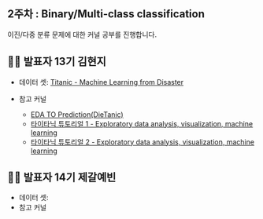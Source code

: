 ## 2주차 : Binary/Multi-class classification

이진/다중 분류 문제에 대한 커널 공부를 진행합니다.

## 🙋‍♀️ 발표자 13기 김현지

+ 데이터 셋: [Titanic - Machine Learning from Disaster](https://www.kaggle.com/c/titanic)
+ 참고 커널

  - [EDA TO Prediction(DieTanic)](https://www.kaggle.com/ash316/eda-to-prediction-dietanic)
  - [타이타닉 튜토리얼 1 - Exploratory data analysis, visualization, machine learning](https://kaggle-kr.tistory.com/17?category=868316)
  - [타이타닉 튜토리얼 2 - Exploratory data analysis, visualization, machine learning](https://kaggle-kr.tistory.com/18?category=868316)


## 🙋‍♀️ 발표자 14기 제갈예빈
+ 데이터 셋: 
+ 참고 커널
  
